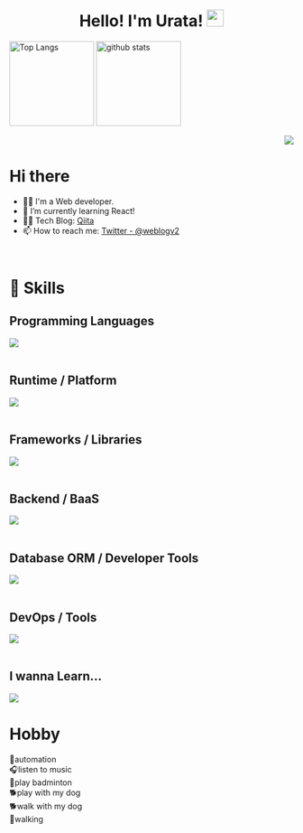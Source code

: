 <h1 align="center">
  Hello! I'm Urata!
  <img src="https://media.giphy.com/media/hvRJCLFzcasrR4ia7z/giphy.gif" width="30px" height="30px"/>
</h1>
<p align="left">
  <img alt="Top Langs" height="150px" src="https://github-readme-stats.vercel.app/api/top-langs/?username=hello-yuki0409&layout=compact&show_icons=true&theme=chartreuse-dark" />
  <img alt="github stats" height="150px" src="https://github-readme-stats.vercel.app/api?username=hello-yuki0409&theme=chartreuse-dark&show_icons=true" />
</p>
<!-- 1. GitHub usernameを変更 -->
<div align="right">
  <img src="https://komarev.com/ghpvc/?username=hello-yuki0409" />
</div>

<!-- 2. プロフィールや連絡先を変更 -->
# Hi there

- 🧑‍💻 I'm a Web developer.
- 🌱 I’m currently learning React!
- 👨‍💻 Tech Blog: [Qiita](https://qiita.com/Uyuki_0409)
- 📫 How to reach me: [Twitter - @weblogv2](https://x.com/weblogv2)
<br>


<!-- 3. 好きな技術スタックに変更 -->
<!-- ライトモート：theme=light, ダークモート：theme=dark -->
<!-- アイコンの選択肢一覧：https://arc.net/l/quote/zizyykfh -->
# 🌱 Skills

## Programming Languages
<img src="https://skillicons.dev/icons?i=html,css,js,ts" /> <br /><br />

## Runtime / Platform
<img src="https://skillicons.dev/icons?i=nodejs" /> <br /><br />

## Frameworks / Libraries
<img src="https://skillicons.dev/icons?i=react,nextjs,tailwind,jest" /> <br /><br />

## Backend / BaaS
<img src="https://skillicons.dev/icons?i=firebase,supabase" /> <br /><br />

## Database ORM / Developer Tools
<img src="https://skillicons.dev/icons?i=prisma" /> <br /><br />

## DevOps / Tools
<img src="https://skillicons.dev/icons?i=git,github,npm,vercel,vscode,vite,wordpress" /> <br /><br />

## I wanna Learn...
<img src="https://skillicons.dev/icons?theme=dark&perline=7&i=python,go,rust,rails,django,fastapi,mongodb,aws,googlecloud,docker" />


# Hobby
🤖automation<br />
🎧listen to music<br />
🏸play badminton<br />
🐕play with my dog<br />
🐕walk with my dog<br />
👣walking
